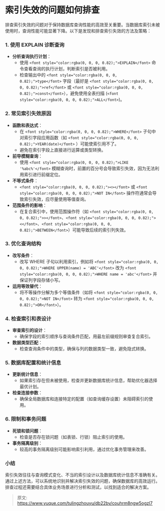 # 索引失效的问题如何排查

<font style="color:rgba(0, 0, 0, 0.82);">排查索引失效的问题对于保持数据库查询性能的高效至关重要。当数据库索引未被使用时，查询性能可能显著下降。以下是发现和排查索引失效的方法及策略：</font>

### <font style="color:rgba(0, 0, 0, 0.82);">1. 使用 EXPLAIN 诊断查询</font>
+ **<font style="color:rgba(0, 0, 0, 0.82);">分析查询执行计划</font>**<font style="color:rgba(0, 0, 0, 0.82);">：</font>
    - <font style="color:rgba(0, 0, 0, 0.82);">使用</font><font style="color:rgba(0, 0, 0, 0.82);"> </font>`<font style="color:rgba(0, 0, 0, 0.82);">EXPLAIN</font>`<font style="color:rgba(0, 0, 0, 0.82);"> </font><font style="color:rgba(0, 0, 0, 0.82);">命令查看查询的执行计划，判断索引是否被利用。</font>
    - <font style="color:rgba(0, 0, 0, 0.82);">检查输出中的</font><font style="color:rgba(0, 0, 0, 0.82);"> </font>`<font style="color:rgba(0, 0, 0, 0.82);">type</font>`<font style="color:rgba(0, 0, 0, 0.82);"> </font><font style="color:rgba(0, 0, 0, 0.82);">字段（最好是</font><font style="color:rgba(0, 0, 0, 0.82);"> </font>`<font style="color:rgba(0, 0, 0, 0.82);">ref</font>`<font style="color:rgba(0, 0, 0, 0.82);"> </font><font style="color:rgba(0, 0, 0, 0.82);">或</font><font style="color:rgba(0, 0, 0, 0.82);"> </font>`<font style="color:rgba(0, 0, 0, 0.82);">const</font>`<font style="color:rgba(0, 0, 0, 0.82);">），避免使用全表扫描 (</font>`<font style="color:rgba(0, 0, 0, 0.82);">ALL</font>`<font style="color:rgba(0, 0, 0, 0.82);">)。</font>

### <font style="color:rgba(0, 0, 0, 0.82);">2. 常见索引失效原因</font>
+ **<font style="color:rgba(0, 0, 0, 0.82);">函数和表达式</font>**<font style="color:rgba(0, 0, 0, 0.82);">：</font>
    - <font style="color:rgba(0, 0, 0, 0.82);">在</font><font style="color:rgba(0, 0, 0, 0.82);"> </font>`<font style="color:rgba(0, 0, 0, 0.82);">WHERE</font>`<font style="color:rgba(0, 0, 0, 0.82);"> </font><font style="color:rgba(0, 0, 0, 0.82);">子句中对索引字段应用函数（如</font><font style="color:rgba(0, 0, 0, 0.82);"> </font>`<font style="color:rgba(0, 0, 0, 0.82);">YEAR(date)</font>`<font style="color:rgba(0, 0, 0, 0.82);"> </font><font style="color:rgba(0, 0, 0, 0.82);">）可能使索引用不了。</font>
    - <font style="color:rgba(0, 0, 0, 0.82);">避免在索引字段上直接进行运算或类型转换。</font>
+ **<font style="color:rgba(0, 0, 0, 0.82);">前导模糊查询</font>**<font style="color:rgba(0, 0, 0, 0.82);">：</font>
    - <font style="color:rgba(0, 0, 0, 0.82);">使用</font><font style="color:rgba(0, 0, 0, 0.82);"> </font>`<font style="color:rgba(0, 0, 0, 0.82);">LIKE '%abc%'</font>`<font style="color:rgba(0, 0, 0, 0.82);"> </font><font style="color:rgba(0, 0, 0, 0.82);">模糊查询时，前置的百分号会导致索引失效，因为无法利用索引进行前缀定位。</font>
+ **<font style="color:rgba(0, 0, 0, 0.82);">不等式条件</font>**<font style="color:rgba(0, 0, 0, 0.82);">：</font>
    - `<font style="color:rgba(0, 0, 0, 0.82);"><></font>`<font style="color:rgba(0, 0, 0, 0.82);"> </font><font style="color:rgba(0, 0, 0, 0.82);">或</font><font style="color:rgba(0, 0, 0, 0.82);"> </font>`<font style="color:rgba(0, 0, 0, 0.82);">NOT IN</font>`<font style="color:rgba(0, 0, 0, 0.82);"> </font><font style="color:rgba(0, 0, 0, 0.82);">操作符通常会导致索引失效，应尽量使用等值查询。</font>
+ **<font style="color:rgba(0, 0, 0, 0.82);">范围条件的影响</font>**<font style="color:rgba(0, 0, 0, 0.82);">：</font>
    - <font style="color:rgba(0, 0, 0, 0.82);">在复合索引中，使用范围操作符（如</font><font style="color:rgba(0, 0, 0, 0.82);"> </font>`<font style="color:rgba(0, 0, 0, 0.82);">></font>`<font style="color:rgba(0, 0, 0, 0.82);">、</font>`<font style="color:rgba(0, 0, 0, 0.82);"><</font>`<font style="color:rgba(0, 0, 0, 0.82);">、</font>`<font style="color:rgba(0, 0, 0, 0.82);">BETWEEN</font>`<font style="color:rgba(0, 0, 0, 0.82);">）可能导致后续的索引列失效。</font>

### <font style="color:rgba(0, 0, 0, 0.82);">3. 优化查询结构</font>
+ **<font style="color:rgba(0, 0, 0, 0.82);">改写条件</font>**<font style="color:rgba(0, 0, 0, 0.82);">：</font>
    - <font style="color:rgba(0, 0, 0, 0.82);">改写 WHERE 子句以利用索引，例如将</font><font style="color:rgba(0, 0, 0, 0.82);"> </font>`<font style="color:rgba(0, 0, 0, 0.82);">WHERE UPPER(name) = 'ABC'</font>`<font style="color:rgba(0, 0, 0, 0.82);"> </font><font style="color:rgba(0, 0, 0, 0.82);">改为</font><font style="color:rgba(0, 0, 0, 0.82);"> </font>`<font style="color:rgba(0, 0, 0, 0.82);">WHERE name = 'abc'</font>`<font style="color:rgba(0, 0, 0, 0.82);"> </font><font style="color:rgba(0, 0, 0, 0.82);">并保证列字段存储小写。</font>
+ **<font style="color:rgba(0, 0, 0, 0.82);">运用等效替代</font>**<font style="color:rgba(0, 0, 0, 0.82);">：</font>
    - <font style="color:rgba(0, 0, 0, 0.82);">将不等操作分解为多个等值条件（如将</font><font style="color:rgba(0, 0, 0, 0.82);"> </font>`<font style="color:rgba(0, 0, 0, 0.82);">NOT IN</font>`<font style="color:rgba(0, 0, 0, 0.82);"> </font><font style="color:rgba(0, 0, 0, 0.82);">转为</font><font style="color:rgba(0, 0, 0, 0.82);"> </font>`<font style="color:rgba(0, 0, 0, 0.82);">OR</font>`<font style="color:rgba(0, 0, 0, 0.82);">）。</font>

### <font style="color:rgba(0, 0, 0, 0.82);">4. 检查索引和表设计</font>
+ **<font style="color:rgba(0, 0, 0, 0.82);">审查索引的设计</font>**<font style="color:rgba(0, 0, 0, 0.82);">：</font>
    - <font style="color:rgba(0, 0, 0, 0.82);">确保字段的索引顺序与查询条件匹配，用最左前缀规则审查复合索引。</font>
+ **<font style="color:rgba(0, 0, 0, 0.82);">数据类型匹配</font>**<font style="color:rgba(0, 0, 0, 0.82);">：</font>
    - <font style="color:rgba(0, 0, 0, 0.82);">检查查询条件中的类型，确保与列的数据类型一致，避免隐式转换。</font>

### <font style="color:rgba(0, 0, 0, 0.82);">5. 数据库配置和统计信息</font>
+ **<font style="color:rgba(0, 0, 0, 0.82);">更新统计信息</font>**<font style="color:rgba(0, 0, 0, 0.82);">：</font>
    - <font style="color:rgba(0, 0, 0, 0.82);">如果索引存在但未被使用，检查并更新数据库统计信息，帮助优化器选择最优计划。</font>
+ **<font style="color:rgba(0, 0, 0, 0.82);">检查连接参数</font>**<font style="color:rgba(0, 0, 0, 0.82);">：</font>
    - <font style="color:rgba(0, 0, 0, 0.82);">确保全局数据库和连接特定的配置（如查询缓存设置）未阻碍索引的使用。</font>

### <font style="color:rgba(0, 0, 0, 0.82);">6. 限制和事务问题</font>
+ **<font style="color:rgba(0, 0, 0, 0.82);">死锁和锁问题</font>**<font style="color:rgba(0, 0, 0, 0.82);">：</font>
    - <font style="color:rgba(0, 0, 0, 0.82);">检查是否存在锁问题（如表锁、行锁）阻止索引的使用。</font>
+ **<font style="color:rgba(0, 0, 0, 0.82);">事务隔离级别</font>**<font style="color:rgba(0, 0, 0, 0.82);">：</font>
    - <font style="color:rgba(0, 0, 0, 0.82);">较高的事务隔离级别可能影响索引利用，通过优化事务管理来改善。</font>

### <font style="color:rgba(0, 0, 0, 0.82);">小结</font>
<font style="color:rgba(0, 0, 0, 0.82);">索引失效往往与查询模式变化、不当的索引设计以及数据库统计信息不准确有关。通过上述方法，可以系统地识别并解决索引失效的问题，确保数据库的高效运行。排查过程还需要结合具体业务场景进行分析和测试，以找到适合的解决方案。</font>



> 原文: <https://www.yuque.com/tulingzhouyu/db22bv/couhrm8ngw5ogzl7>